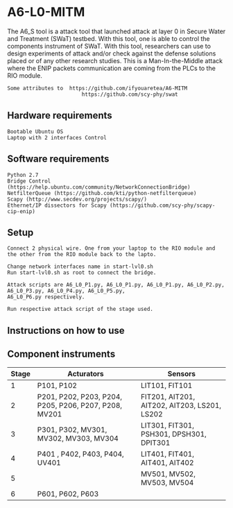 # A6-L0-MITM

The A6_S tool is a attack tool that launched attack at layer 0 in Secure Water and Treatment (SWaT) testbed. With this tool, one is able to control the components instrument of SWaT. With this tool, researchers can use to design experiments of attack and/or check against the defense solutions placed or of any other research studies. This is a Man-In-the-Middle attack where the ENIP packets communication are coming from the PLCs to the RIO module.


    Some attributes to  https://github.com/ifyouaretea/A6-MITM
                    		https://github.com/scy-phy/swat



## Hardware requirements

    Bootable Ubuntu OS
    Laptop with 2 interfaces Control

## Software requirements

    Python 2.7
    Bridge Control (https://help.ubuntu.com/community/NetworkConnectionBridge)
    NetfilterQueue (https://github.com/kti/python-netfilterqueue)
    Scapy (http://www.secdev.org/projects/scapy/)
    Ethernet/IP dissectors for Scapy (https://github.com/scy-phy/scapy-cip-enip)


## Setup

    Connect 2 physical wire. One from your laptop to the RIO module and the other from the RIO module back to the lapto. 
  
    Change network interfaces name in start-lvl0.sh
    Run start-lvl0.sh as root to connect the bridge.
    
    Attack scripts are A6_L0_P1.py, A6_L0_P1.py, A6_L0_P1.py, A6_L0_P2.py, A6_L0_P3.py, A6_L0_P4.py, A6_L0_P5.py,   
    A6_L0_P6.py respectively. 
    
    Run respective attack script of the stage used. 
     
     
     
## Instructions on how to use



## Component instruments
|Stage     |Acturators|Sensors   |
|----------|----------|----------|
|  1| P101, P102 | LIT101, FIT101 |
|2| P201, P202, P203, P204, P205, P206, P207, P208, MV201 |FIT201, AIT201, AIT202, AIT203, LS201, LS202| 
|3| P301, P302, MV301, MV302, MV303, MV304 | LIT301, FIT301, PSH301, DPSH301, DPIT301|
|4| P401 , P402, P403, P404, UV401 | LIT401, FIT401, AIT401, AIT402| 
|5| |MV501, MV502, MV503, MV504| FIT501, FIT502, FIT503, FIT504,  AIT501, AIT502, AIT503, AIT504, PIT501, PIT502, PIT503|
|6| P601, P602, P603| |


